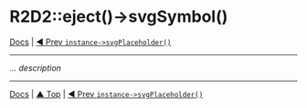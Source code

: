 # R2D2::eject()->svgSymbol()

[Docs](../index.md) |
[◄ Prev `instance->svgPlaceholder()`](instance-svg-placeholder.md)

----

*... description*

----

[Docs](../index.md) | 
[▲ Top](#) | 
[◄ Prev `instance->svgPlaceholder()`](instance-svg-placeholder.md)
